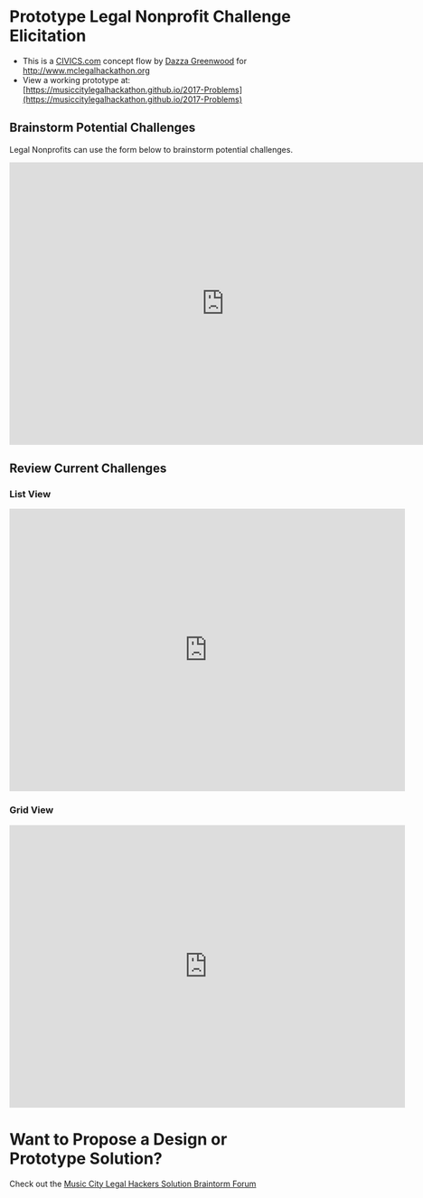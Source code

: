 # Prototype Legal Nonprofit Challenge Elicitation

* This is a [CIVICS.com](http://civics.com) concept flow by [Dazza Greenwood](http://dazzagreenwood.com) for http://www.mclegalhackathon.org
* View a working prototype at: [https://musiccitylegalhackathon.github.io/2017-Problems](https://musiccitylegalhackathon.github.io/2017-Problems)

## Brainstorm Potential Challenges

Legal Nonprofits can use the form below to brainstorm potential challenges.

<iframe src="https://docs.google.com/forms/d/e/1FAIpQLSeCd88k81ytpleehO1TcAw-bRy7NhCDjA0aX_DDzsgE5CBXZA/viewform?embedded=true" width="760" height="500" frameborder="0" marginheight="0" marginwidth="0">Loading...</iframe>

## Review Current Challenges

### List View

<iframe src="
https://drive.google.com/embeddedfolderview?id=0B2_n24wFabFCeXo3cmNkOUlhSlk#list" width="700" height="500" frameborder="0"></iframe>

### Grid View

<iframe src="https://drive.google.com/embeddedfolderview?id=0B2_n24wFabFCeXo3cmNkOUlhSlk#grid" width="700" height="500" frameborder="0"></iframe>

# Want to Propose a Design or Prototype Solution?

Check out the [Music City Legal Hackers Solution Braintorm Forum](https://musiccitylegalhackathon.github.io/2017-Proposals) 

